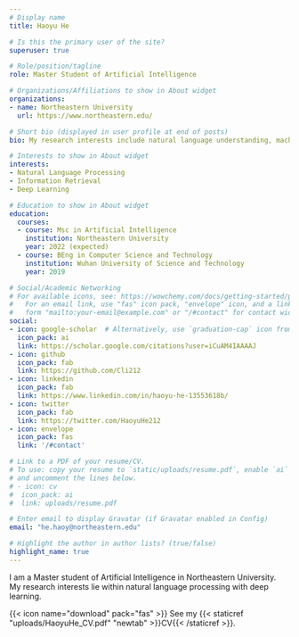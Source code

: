 ```yaml
---
# Display name
title: Haoyu He

# Is this the primary user of the site?
superuser: true

# Role/position/tagline
role: Master Student of Artificial Intelligence

# Organizations/Affiliations to show in About widget
organizations:
- name: Northeastern University
  url: https://www.northeastern.edu/

# Short bio (displayed in user profile at end of posts)
bio: My research interests include natural language understanding, machine translation, conversational agents and casual inference.

# Interests to show in About widget
interests:
- Natural Language Processing
- Information Retrieval
- Deep Learning

# Education to show in About widget
education:
  courses:
  - course: Msc in Artificial Intelligence
    institution: Northeastern University
    year: 2022 (expected)
  - course: BEng in Computer Science and Technology
    institution: Wuhan University of Science and Technology
    year: 2019

# Social/Academic Networking
# For available icons, see: https://wowchemy.com/docs/getting-started/page-builder/#icons
#   For an email link, use "fas" icon pack, "envelope" icon, and a link in the
#   form "mailto:your-email@example.com" or "/#contact" for contact widget.
social:
- icon: google-scholar  # Alternatively, use `graduation-cap` icon from `fas` icon pack
  icon_pack: ai
  link: https://scholar.google.com/citations?user=iCuAM4IAAAAJ
- icon: github
  icon_pack: fab
  link: https://github.com/Cli212
- icon: linkedin
  icon_pack: fab
  link: https://www.linkedin.com/in/haoyu-he-13553618b/
- icon: twitter
  icon_pack: fab
  link: https://twitter.com/HaoyuHe212
- icon: envelope
  icon_pack: fas
  link: '/#contact'

# Link to a PDF of your resume/CV.
# To use: copy your resume to `static/uploads/resume.pdf`, enable `ai` icons in `params.toml`, 
# and uncomment the lines below.
# - icon: cv
#  icon_pack: ai
#  link: uploads/resume.pdf

# Enter email to display Gravatar (if Gravatar enabled in Config)
email: "he.haoy@northeastern.edu"

# Highlight the author in author lists? (true/false)
highlight_name: true
---
```


I am a Master student of Artificial Intelligence in Northeastern University. My research interests lie within natural language processing with deep learning.

{{< icon name="download" pack="fas" >}} See my {{< staticref "uploads/HaoyuHe_CV.pdf" "newtab" >}}CV{{< /staticref >}}.

